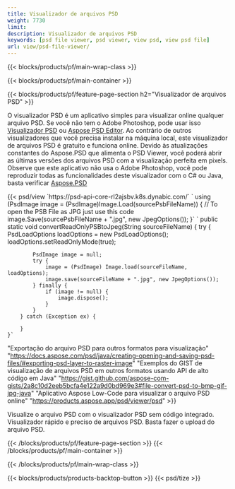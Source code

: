```yaml
---
title: Visualizador de arquivos PSD
weight: 7730
limit: 
description: Visualizador de arquivos PSD
keywords: [psd file viewer, psd viewer, view psd, view psd file]
url: view/psd-file-viewer/
---
```


{{< blocks/products/pf/main-wrap-class >}}

{{< blocks/products/pf/main-container >}}

{{< blocks/products/pf/feature-page-section h2="Visualizador de arquivos PSD" >}}
<p>O visualizador PSD é um aplicativo simples para visualizar online qualquer arquivo PSD. Se você não tem o Adobe Photoshop, pode usar isso <a href="/psd/view/psd-file-viewer">Visualizador PSD</a> ou <a href="https://products.aspose.app/psd/editor">Aspose PSD Editor</a>. Ao contrário de outros visualizadores que você precisa instalar na máquina local, este visualizador de arquivos PSD é gratuito e funciona online. Devido às atualizações constantes do Aspose.PSD que alimenta o PSD Viewer, você poderá abrir as últimas versões dos arquivos PSD com a visualização perfeita em pixels. Observe que este aplicativo não usa o Adobe Photoshop, você pode reproduzir todas as funcionalidades deste visualizador com o C# ou Java, basta verificar <a href="https://products.aspose.com/psd">Aspose.PSD</a></p>
{{< psd/view `https://psd-api-core-rl2ajsbv.k8s.dynabic.com/` 
`    using (PsdImage image = (PsdImage)Image.Load(sourcePsbFileName))
    {
	    // To open the PSB File as JPG just use this code
        image.Save(sourcePsbFileName + ".jpg",  new JpegOptions());
    }` `    public static void convertReadOnlyPSBtoJpeg(String sourceFileName) {
        try {
            PsdLoadOptions loadOptions = new PsdLoadOptions();
            loadOptions.setReadOnlyMode(true);
            
            PsdImage image = null;
            try {
                image = (PsdImage) Image.load(sourceFileName, loadOptions);
                image.save(sourceFileName + ".jpg", new JpegOptions());
            } finally {
                if (image != null) {
                    image.dispose();
                }
            }
        } catch (Exception ex) {

        }
    }` 
"Exportação do arquivo PSD para outros formatos para visualização" "https://docs.aspose.com/psd/java/creating-opening-and-saving-psd-files/#exporting-psd-layer-to-raster-image" 
"Exemplos do GIST de visualização de arquivos PSD em outros formatos usando API de alto código em Java" "https://gist.github.com/aspose-com-gists/2a8c10d2eeb5bcfa4e122a9d0bd969e3#file-convert-psd-to-bmp-gif-jpg-java" 
"Aplicativo Aspose Low-Code para visualizar o arquivo PSD online" "https://products.aspose.app/psd/viewer/psd" >}}
<p>Visualize o arquivo PSD com o visualizador PSD sem código integrado. Visualizador rápido e preciso de arquivos PSD. Basta fazer o upload do arquivo PSD.</p>
{{< /blocks/products/pf/feature-page-section >}}
{{< /blocks/products/pf/main-container >}}


{{< /blocks/products/pf/main-wrap-class >}}

{{< blocks/products/products-backtop-button >}}
{{< psd/tize >}}
